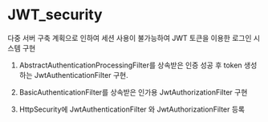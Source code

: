 # JWT_security

다중 서버 구축 계획으로 인하여 세션 사용이 불가능하여 JWT 토큰을 이용한 로그인 시스템 구현

1. AbstractAuthenticationProcessingFilter를 상속받은 인증 성공 후 token 생성하는 JwtAuthenticationFilter 구현.

2. BasicAuthenticationFilter를 상속받은 인가용 JwtAuthorizationFilter 구현

3. HttpSecurity에 JwtAuthenticationFilter 와 JwtAuthorizationFilter 등록
